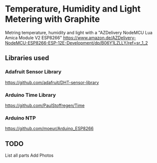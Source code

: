 # Temperature, Humidity and Light Metering with Graphite

Metring temperature, humidity and light with a
"AZDelivery NodeMCU Lua Amica Module V2 ESP8266"
https://www.amazon.de/AZDelivery-NodeMCU-ESP8266-ESP-12E-Development/dp/B06Y1LZLLY/ref=sr_1_2

## Libraries used

### Adafruit Sensor Library
https://github.com/adafruit/DHT-sensor-library

### Arduino Time Library
https://github.com/PaulStoffregen/Time

### Arduino NTP
https://github.com/moeur/Arduino_ESP8266

## TODO
List all parts
Add Photos

